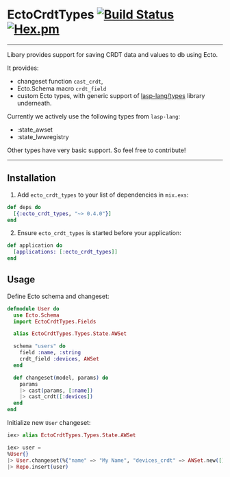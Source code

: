 # EctoCrdtTypes [![Build Status](https://travis-ci.org/ExpressApp/ecto_crdt_types.svg?branch=master)](https://travis-ci.org/ExpressApp/ecto_crdt_types) [![Hex.pm](https://img.shields.io/hexpm/v/ecto_crdt_types.svg)](https://hex.pm/packages/ecto_crdt_types)

---

Libary provides support for saving CRDT data and values to db using Ecto.

It provides:
- changeset function `cast_crdt`,
- Ecto.Schema macro `crdt_field`
- custom Ecto types, with generic support of [lasp-lang/types](https://github.com/lasp-lang/types) library underneath.

Currently we actively use the following types from `lasp-lang`:
- :state_awset
- :state_lwwregistry

Other types have very basic support. So feel free to contribute!

---


## Installation

1. Add `ecto_crdt_types` to your list of dependencies in `mix.exs`:

```elixir
def deps do
  [{:ecto_crdt_types, "~> 0.4.0"}]
end
```

2. Ensure `ecto_crdt_types` is started before your application:

```elixir
def application do
  [applications: [:ecto_crdt_types]]
end
```

## Usage

Define Ecto schema and changeset:

```elixir
defmodule User do
  use Ecto.Schema
  import EctoCrdtTypes.Fields

  alias EctoCrdtTypes.Types.State.AWSet

  schema "users" do
    field :name, :string
    crdt_field :devices, AWSet
  end

  def changeset(model, params) do
    params
    |> cast(params, [:name])
    |> cast_crdt([:devices])
  end
end
```

Initialize new `User` changeset:

```elixir
iex> alias EctoCrdtTypes.Types.State.AWSet

iex> user =
%User{}
|> User.changeset(%{"name" => "My Name", "devices_crdt" => AWSet.new([]))
|> Repo.insert(user)
```

